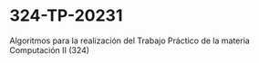 # 324-TP-20231
Algoritmos para la realización del Trabajo Práctico de la materia Computación II (324) 
